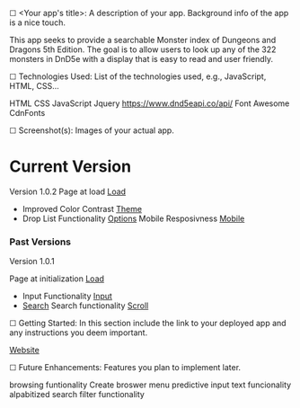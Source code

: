 ☐ <Your app's title>: A description of your app. Background info of the app is a nice touch.

This app seeks to provide a searchable Monster index of Dungeons and Dragons 5th Edition. The goal is to allow users to look up any of the 322 monsters in DnD5e with a display that is easy to read and user friendly.

☐ Technologies Used: List of the technologies used, e.g., JavaScript, HTML, CSS...

HTML 
CSS
JavaScript
Jquery
https://www.dnd5eapi.co/api/
Font Awesome
CdnFonts

☐ Screenshot(s): Images of your actual app.
# Current Version
Version 1.0.2
Page at load [Load]()
- Improved Color Contrast [Theme]()
- Drop List Functionality [Options]()
Mobile Resposivness [Mobile]()

### Past Versions
Version 1.0.1

Page at initialization [Load](./page_load.png)
- Input Functionality [Input](./page_user_input.png)
- [Search](./page_search_success.png)
Search functionality [Scroll](./page_scroll_display.png)

☐ Getting Started: In this section include the link to your deployed app and any instructions you deem important.

[Website](https://dnd5e-monster-codex.netlify.app/)

☐ Future Enhancements: Features you plan to implement later.

browsing funtionality
Create broswer menu 
predictive input text funcionality
alpabitized search filter functionality 
